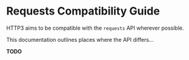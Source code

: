 # Requests Compatibility Guide

HTTP3 aims to be compatible with the `requests` API wherever possible.

This documentation outlines places where the API differs...

**TODO**
